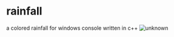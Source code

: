 # rainfall
a colored rainfall for windows console written in c++
![unknown](https://user-images.githubusercontent.com/68093909/139360262-8934e682-eb18-49cf-8001-52ab1a36736b.png)
